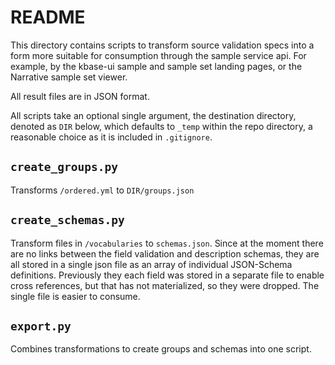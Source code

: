 # README

This directory contains scripts to transform source validation specs into a form more suitable for consumption through the sample service api. For example, by the kbase-ui sample and sample set landing pages, or the Narrative sample set viewer.

All result files are in JSON format.

All scripts take an optional single argument, the destination directory, denoted as `DIR` below, which defaults to `_temp` within the repo directory, a reasonable choice as it is included in `.gitignore`.

## `create_groups.py`

Transforms `/ordered.yml` to `DIR/groups.json`

## `create_schemas.py`

Transform files in `/vocabularies` to `schemas.json`. Since at the moment there are no links between the field validation and description schemas, they are all stored in a single json file as an array of individual JSON-Schema definitions. Previously they each field was stored in a separate file to enable cross references, but that has not materialized, so they were dropped. The single file is easier to consume.

## `export.py`

Combines transformations to create groups and schemas into one script.
